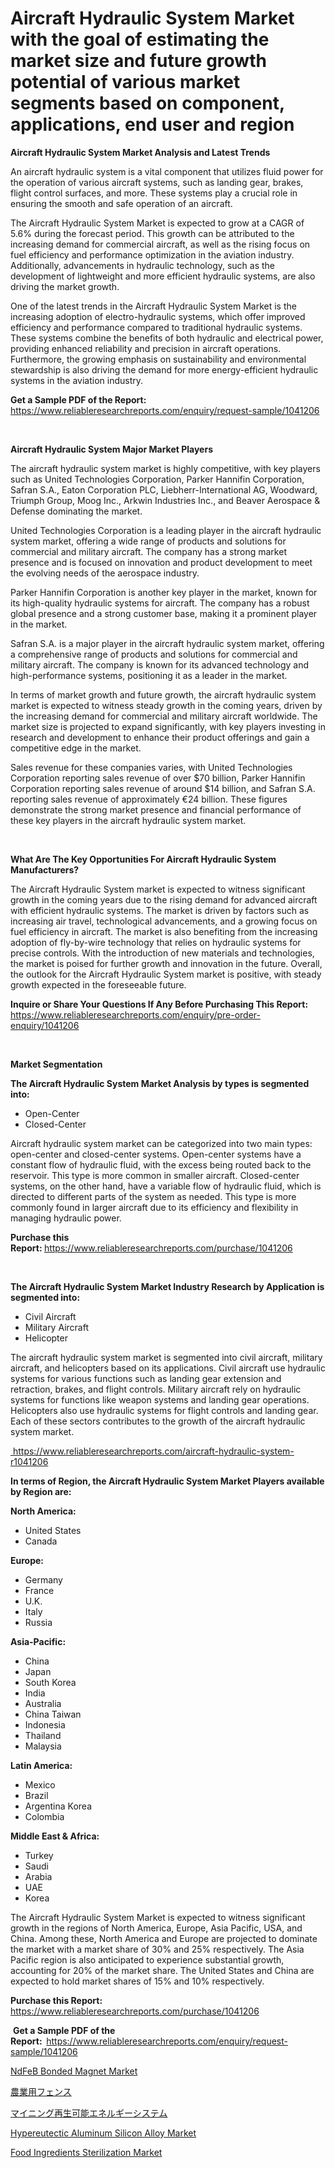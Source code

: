 <p><h1>Aircraft Hydraulic System Market with the goal of estimating the market size and future growth potential of various market segments based on component, applications, end user and region</h1></p><p><strong>Aircraft Hydraulic System Market Analysis and Latest Trends</strong></p>
<p><p>An aircraft hydraulic system is a vital component that utilizes fluid power for the operation of various aircraft systems, such as landing gear, brakes, flight control surfaces, and more. These systems play a crucial role in ensuring the smooth and safe operation of an aircraft.</p><p>The Aircraft Hydraulic System Market is expected to grow at a CAGR of 5.6% during the forecast period. This growth can be attributed to the increasing demand for commercial aircraft, as well as the rising focus on fuel efficiency and performance optimization in the aviation industry. Additionally, advancements in hydraulic technology, such as the development of lightweight and more efficient hydraulic systems, are also driving the market growth.</p><p>One of the latest trends in the Aircraft Hydraulic System Market is the increasing adoption of electro-hydraulic systems, which offer improved efficiency and performance compared to traditional hydraulic systems. These systems combine the benefits of both hydraulic and electrical power, providing enhanced reliability and precision in aircraft operations. Furthermore, the growing emphasis on sustainability and environmental stewardship is also driving the demand for more energy-efficient hydraulic systems in the aviation industry.</p></p>
<p><strong>Get a Sample PDF of the Report:&nbsp;</strong> <a href="https://www.reliableresearchreports.com/enquiry/request-sample/1041206">https://www.reliableresearchreports.com/enquiry/request-sample/1041206</a></p>
<p>&nbsp;</p>
<p><strong>Aircraft Hydraulic System Major Market Players</strong></p>
<p><p>The aircraft hydraulic system market is highly competitive, with key players such as United Technologies Corporation, Parker Hannifin Corporation, Safran S.A., Eaton Corporation PLC, Liebherr-International AG, Woodward, Triumph Group, Moog Inc., Arkwin Industries Inc., and Beaver Aerospace & Defense dominating the market.</p><p>United Technologies Corporation is a leading player in the aircraft hydraulic system market, offering a wide range of products and solutions for commercial and military aircraft. The company has a strong market presence and is focused on innovation and product development to meet the evolving needs of the aerospace industry.</p><p>Parker Hannifin Corporation is another key player in the market, known for its high-quality hydraulic systems for aircraft. The company has a robust global presence and a strong customer base, making it a prominent player in the market.</p><p>Safran S.A. is a major player in the aircraft hydraulic system market, offering a comprehensive range of products and solutions for commercial and military aircraft. The company is known for its advanced technology and high-performance systems, positioning it as a leader in the market.</p><p>In terms of market growth and future growth, the aircraft hydraulic system market is expected to witness steady growth in the coming years, driven by the increasing demand for commercial and military aircraft worldwide. The market size is projected to expand significantly, with key players investing in research and development to enhance their product offerings and gain a competitive edge in the market.</p><p>Sales revenue for these companies varies, with United Technologies Corporation reporting sales revenue of over $70 billion, Parker Hannifin Corporation reporting sales revenue of around $14 billion, and Safran S.A. reporting sales revenue of approximately €24 billion. These figures demonstrate the strong market presence and financial performance of these key players in the aircraft hydraulic system market.</p></p>
<p>&nbsp;</p>
<p><strong>What Are The Key Opportunities For Aircraft Hydraulic System Manufacturers?</strong></p>
<p><p>The Aircraft Hydraulic System market is expected to witness significant growth in the coming years due to the rising demand for advanced aircraft with efficient hydraulic systems. The market is driven by factors such as increasing air travel, technological advancements, and a growing focus on fuel efficiency in aircraft. The market is also benefiting from the increasing adoption of fly-by-wire technology that relies on hydraulic systems for precise controls. With the introduction of new materials and technologies, the market is poised for further growth and innovation in the future. Overall, the outlook for the Aircraft Hydraulic System market is positive, with steady growth expected in the foreseeable future.</p></p>
<p><strong>Inquire or Share Your Questions If Any Before Purchasing This Report:</strong> <a href="https://www.reliableresearchreports.com/enquiry/pre-order-enquiry/1041206">https://www.reliableresearchreports.com/enquiry/pre-order-enquiry/1041206</a></p>
<p>&nbsp;</p>
<p><strong>Market Segmentation</strong></p>
<p><strong>The Aircraft Hydraulic System Market Analysis by types is segmented into:</strong></p>
<p><ul><li>Open-Center</li><li>Closed-Center</li></ul></p>
<p><p>Aircraft hydraulic system market can be categorized into two main types: open-center and closed-center systems. Open-center systems have a constant flow of hydraulic fluid, with the excess being routed back to the reservoir. This type is more common in smaller aircraft. Closed-center systems, on the other hand, have a variable flow of hydraulic fluid, which is directed to different parts of the system as needed. This type is more commonly found in larger aircraft due to its efficiency and flexibility in managing hydraulic power.</p></p>
<p><strong>Purchase this Report:&nbsp;</strong><a href="https://www.reliableresearchreports.com/purchase/1041206">https://www.reliableresearchreports.com/purchase/1041206</a></p>
<p>&nbsp;</p>
<p><strong>The Aircraft Hydraulic System Market Industry Research by Application is segmented into:</strong></p>
<p><ul><li>Civil Aircraft</li><li>Military Aircraft</li><li>Helicopter</li></ul></p>
<p><p>The aircraft hydraulic system market is segmented into civil aircraft, military aircraft, and helicopters based on its applications. Civil aircraft use hydraulic systems for various functions such as landing gear extension and retraction, brakes, and flight controls. Military aircraft rely on hydraulic systems for functions like weapon systems and landing gear operations. Helicopters also use hydraulic systems for flight controls and landing gear. Each of these sectors contributes to the growth of the aircraft hydraulic system market.</p></p>
<p><a href="https://www.reliableresearchreports.com/aircraft-hydraulic-system-r1041206">&nbsp;https://www.reliableresearchreports.com/aircraft-hydraulic-system-r1041206</a></p>
<p><strong>In terms of Region, the Aircraft Hydraulic System Market Players available by Region are:</strong></p>
<p>
    <p> <strong> North America: </strong>
        <ul>
            <li>United States</li>
            <li>Canada</li>
        </ul>
        </p> 
    <p> <strong> Europe: </strong>
        <ul>
            <li>Germany</li>
            <li>France</li>
            <li>U.K.</li>
            <li>Italy</li>
            <li>Russia</li>
        </ul>
        </p> 
    <p> <strong> Asia-Pacific: </strong>
        <ul>
            <li>China</li>
            <li>Japan</li>
            <li>South Korea</li>
            <li>India</li>
            <li>Australia</li>
            <li>China Taiwan</li>
            <li>Indonesia</li>
            <li>Thailand</li>
            <li>Malaysia</li>
        </ul>
        </p> 
    <p> <strong> Latin America: </strong>
        <ul>
            <li>Mexico</li>
            <li>Brazil</li>
            <li>Argentina Korea</li>
            <li>Colombia</li>
        </ul>
        </p> 
    <p> <strong> Middle East & Africa: </strong>
        <ul>
            <li>Turkey</li>
            <li>Saudi</li>
            <li>Arabia</li>
            <li>UAE</li>
            <li>Korea</li>
        </ul>
    </p>
    </p>
<p><p>The Aircraft Hydraulic System Market is expected to witness significant growth in the regions of North America, Europe, Asia Pacific, USA, and China. Among these, North America and Europe are projected to dominate the market with a market share of 30% and 25% respectively. The Asia Pacific region is also anticipated to experience substantial growth, accounting for 20% of the market share. The United States and China are expected to hold market shares of 15% and 10% respectively.</p></p>
<p><strong>Purchase this Report: </strong><a href="https://www.reliableresearchreports.com/purchase/1041206">https://www.reliableresearchreports.com/purchase/1041206</a></p>
<p>&nbsp;<strong>Get a Sample PDF of the Report:&nbsp;&nbsp;</strong><a href="https://www.reliableresearchreports.com/enquiry/request-sample/1041206">https://www.reliableresearchreports.com/enquiry/request-sample/1041206</a></p>
<p><strong></strong></p>
<p><p><a href="https://issuu.com/reportprime-2/docs/ndfeb-bonded-magnet-market-size-2030.pptx">NdFeB Bonded Magnet Market</a></p><p><a href="https://github.com/xtkhtofdt934839/Market-Research-Report-List-1/blob/main/210318529573.md">農業用フェンス</a></p><p><a href="https://medium.com/@amal.rattrout/%E9%89%B1%E6%A5%AD%E5%86%8D%E7%94%9F%E5%8F%AF%E8%83%BD%E3%82%A8%E3%83%8D%E3%83%AB%E3%82%AE%E3%83%BC%E3%82%B7%E3%82%B9%E3%83%86%E3%83%A0%E5%B8%82%E5%A0%B4%E8%A6%8F%E6%A8%A1-%E5%B8%82%E5%A0%B4%E5%B1%95%E6%9C%9B%E3%81%8A%E3%82%88%E3%81%B3%E5%B8%82%E5%A0%B4%E4%BA%88%E6%B8%AC-2024%E5%B9%B4%E3%81%8B%E3%82%892031%E5%B9%B4-e52f1fab33cb">マイニング再生可能エネルギーシステム</a></p><p><a href="https://issuu.com/reportprime-2/docs/hypereutectic-aluminum-silicon-alloy-market-size-2">Hypereutectic Aluminum Silicon Alloy Market</a></p><p><a href="https://github.com/indrystar/Market-Research-Report-List-2/blob/main/food-ingredients-sterilization-market.md">Food Ingredients Sterilization Market</a></p></p>